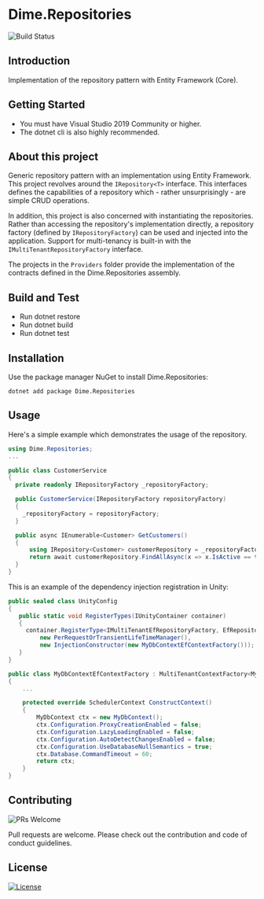 # Dime.Repositories

![Build Status](https://dev.azure.com/dimenicsbe/Utilities/_apis/build/status/Dime.Repositories?branchName=master)

## Introduction

Implementation of the repository pattern with Entity Framework (Core).

## Getting Started

- You must have Visual Studio 2019 Community or higher.
- The dotnet cli is also highly recommended.

## About this project

Generic repository pattern with an implementation using Entity Framework. This project revolves around the `IRepository<T>` interface. This interfaces defines the capabilities of a repository which - rather unsurprisingly - are simple CRUD operations.

In addition, this project is also concerned with instantiating the repositories. Rather than accessing the repository's implementation directly, a repository factory (defined by `IRepositoryFactory`) can be used and injected into the application. Support for multi-tenancy is built-in with the `IMultiTenantRepositoryFactory` interface.

The projects in the `Providers` folder provide the implementation of the contracts defined in the Dime.Repositories assembly.

## Build and Test

- Run dotnet restore
- Run dotnet build
- Run dotnet test

## Installation

Use the package manager NuGet to install Dime.Repositories:

`dotnet add package Dime.Repositories`

## Usage

Here's a simple example which demonstrates the usage of the repository.

``` csharp
using Dime.Repositories;
...

public class CustomerService
{
  private readonly IRepositoryFactory _repositoryFactory;

  public CustomerService(IRepositoryFactory repositoryFactory)
  {
    _repositoryFactory = repositoryFactory;
  }

  public async IEnumerable<Customer> GetCustomers()
  {
      using IRepository<Customer> customerRepository = _repositoryFactory.Create<Customer>();
      return await customerRepository.FindAllAsync(x => x.IsActive == true);
  }
}

```

This is an example of the dependency injection registration in Unity:

```csharp
public sealed class UnityConfig
{
   public static void RegisterTypes(IUnityContainer container)
   {
     container.RegisterType<IMultiTenantEfRepositoryFactory, EfRepositoryFactory<MyDbContext>>(
         new PerRequestOrTransientLifeTimeManager(),
         new InjectionConstructor(new MyDbContextEfContextFactory()));
   }
}

public class MyDbContextEfContextFactory : MultiTenantContextFactory<MyDbContext>
{
    ...

    protected override SchedulerContext ConstructContext()
    {
        MyDbContext ctx = new MyDbContext();
        ctx.Configuration.ProxyCreationEnabled = false;
        ctx.Configuration.LazyLoadingEnabled = false;
        ctx.Configuration.AutoDetectChangesEnabled = false;
        ctx.Configuration.UseDatabaseNullSemantics = true;
        ctx.Database.CommandTimeout = 60;        
        return ctx;
    }
}

```

## Contributing

![PRs Welcome](https://img.shields.io/badge/PRs-welcome-brightgreen.svg?style=flat-square)

Pull requests are welcome. Please check out the contribution and code of conduct guidelines.

## License

[![License](http://img.shields.io/:license-mit-blue.svg?style=flat-square)](http://badges.mit-license.org)